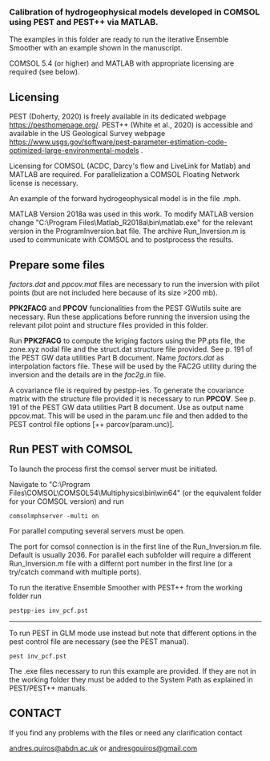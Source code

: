 ### Calibration of hydrogeophysical models developed in COMSOL using PEST and PEST++ via MATLAB.
The examples in this folder are ready to run the iterative Ensemble Smoother with an example shown in the manuscript.

COMSOL 5.4 (or higher) and MATLAB with appropriate licensing are required (see below).

## Licensing
PEST (Doherty, 2020) is freely available in its dedicated webpage https://pesthomepage.org/.
PEST++ (White et al., 2020) is accessible and available in the US Geological Survey webpage https://www.usgs.gov/software/pest-parameter-estimation-code-optimized-large-environmental-models .

Licensing for COMSOL (ACDC, Darcy's flow and LiveLink for Matlab) and MATLAB are required. For parallelization a COMSOL Floating Network license is necessary.

An example of the forward hydrogeophysical model is in the file .mph.

MATLAB Version 2018a was used in this work. To modify MATLAB version change "C:\Program Files\Matlab_R2018a\bin\matlab.exe" for the relevant version in the ProgramInversion.bat file. The archive Run_Inversion.m is used to communicate with COMSOL and to postprocess the results.  

## Prepare some files

*factors.dat* and *ppcov.mat* files are necessary to run the inversion with pilot points (but are not included here because of its size >200 mb).

**PPK2FACG** and **PPCOV** funcionalities from the PEST GWutils suite are necessary. Run these applications before running the inversion using the relevant pilot point and structure files provided in this folder.

Run **PPK2FACG** to compute the kriging factors using the PP.pts file, the zone.xyz nodal file and the struct.dat structure file provided. See p. 191 of the PEST GW data utilities Part B document. Name *factors.dat* as interpolation factors file. These will be used by the FAC2G utility during the inversion and the details are in the *fac2g.in* file.

A covariance file is required by pestpp-ies. To generate the covariance matrix with the structure file provided it is necessary to run **PPCOV**. See p. 191 of the PEST GW data utilities Part B document. Use as output name ppcov.mat. This will be used in the param.unc file and then added to the PEST control file options [++ parcov(param.unc)].


## Run PEST with COMSOL
To launch the process first the comsol server must be initiated. 

Navigate to "C:\Program Files\COMSOL\COMSOL54\Multiphysics\bin\win64" (or the equivalent folder for your COMSOL version) and run
```
comsolmphserver -multi on
```
For parallel computing several servers must be open. 

The port for comsol connection is in the first line of the Run_Inversion.m file. Default is usually 2036. 
For parallel each subfolder will require a different Run_Inversion.m file with a differnt port number in the first line (or a try/catch command with multiple ports).

To run the iterative Ensemble Smoother with PEST++ from the working folder run
```
pestpp-ies inv_pcf.pst
```


-------------------------------------------------------------------------------

To run PEST in GLM mode  use instead but note that different options in the pest control file are necessary (see the PEST manual).
```
pest inv_pcf.pst
```
The .exe files necessary to run this example are provided. If they are not in the working folder they must be added to the System Path as explained in PEST/PEST++ manuals.



## CONTACT

If you find any problems with the files or need any clarification contact 

andres.quiros@abdn.ac.uk 
or 
andresgquiros@gmail.com
